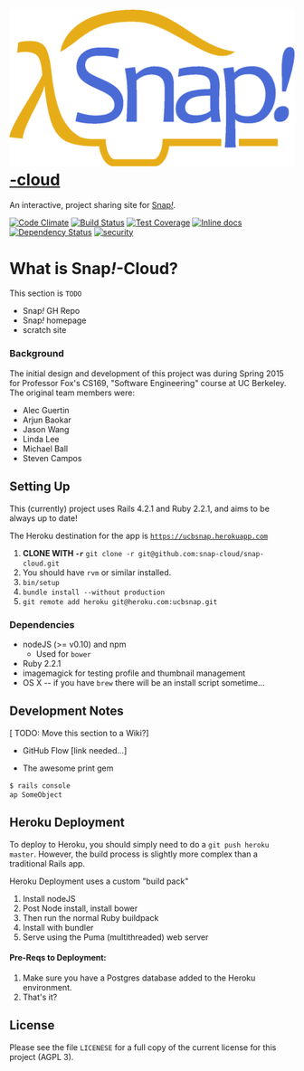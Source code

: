 # [![snap-logo](app/assets/images/snap-logo.png)-cloud][hk-app]
An interactive, project sharing site for [Snap<i>!</i>][sbe].

[![Code Climate](https://codeclimate.com/github/snap-cloud/snap-cloud/badges/gpa.svg)](https://codeclimate.com/github/snap-cloud/snap-cloud) [![Build Status](https://travis-ci.org/snap-cloud/snap-cloud.svg?branch=master)](https://travis-ci.org/snap-cloud/snap-cloud) [![Test Coverage](https://codeclimate.com/github/snap-cloud/snap-cloud/badges/coverage.svg)](https://codeclimate.com/github/snap-cloud/snap-cloud) [![Inline docs](http://inch-ci.org/github/snap-cloud/snap-cloud.svg?branch=master)](http://inch-ci.org/github/snap-cloud/snap-cloud) [![Dependency Status](https://gemnasium.com/snap-cloud/snap-cloud.svg)](https://gemnasium.com/snap-cloud/snap-cloud) [![security](https://hakiri.io/github/snap-cloud/snap-cloud/master.svg)](https://hakiri.io/github/snap-cloud/snap-cloud/master)

# What is Snap<i>!</i>-Cloud?
This section is `TODO`
- Snap<i>!</i> GH Repo
- Snap<i>!</i> homepage
- scratch site

### Background
The initial design and development of this project was during Spring 2015 for Professor Fox's CS169, "Software Engineering" course at UC Berkeley. The original team members were:

* Alec Guertin
* Arjun Baokar
* Jason Wang
* Linda Lee
* Michael Ball
* Steven Campos

## Setting Up
This (currently) project uses Rails 4.2.1 and Ruby 2.2.1, and aims to be always
up to date!

The Heroku destination for the app is [`https://ucbsnap.herokuapp.com`][hk-app]

1. **CLONE WITH `-r`** `git clone -r git@github.com:snap-cloud/snap-cloud.git`
1. You should have `rvm` or similar installed.
1. `bin/setup`
2. `bundle install --without production`
3. `git remote add heroku git@heroku.com:ucbsnap.git`

### Dependencies
* nodeJS (>= v0.10) and npm
	* Used for `bower`
* Ruby 2.2.1
* imagemagick for testing profile and thumbnail management
* OS X -- if you have `brew` there will be an install script sometime...

## Development Notes
[ TODO: Move this section to a Wiki?]

* GitHub Flow [link needed...]

* The awesome print gem
```
$ rails console
ap SomeObject
```

## Heroku Deployment
To deploy to Heroku, you should simply need to do a `git push heroku master`. However, the build process is slightly more complex than a traditional Rails app.

Heroku Deployment uses a custom "build pack"
1. Install nodeJS
2. Post Node install, install bower
3. Then run the normal Ruby buildpack
4. Install with bundler
5. Serve using the Puma (multithreaded) web server

#### Pre-Reqs to Deployment:
1. Make sure you have a Postgres database added to the Heroku environment.
2. That's it?

## License
Please see the file `LICENESE` for a full copy of the current license for this project (AGPL 3).

[hk-app]: https://ucbsnap.herokuapp.com
[sbe]: http://snap.berkeley.edu
[wiki]: https://github.com/snap-cloud/snap-cloud/wiki/Iteration-0-Deliverables
